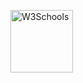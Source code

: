 <p>
<a href="https://www.goodreads.com/book/show/55339408-noise">
<img border="0" alt="W3Schools" src="lhttps://i.gr-assets.com/images/S/compressed.photo.goodreads.com/books/1617709587l/55339408.jpg" width="100" height="100">
</a>
</p>
